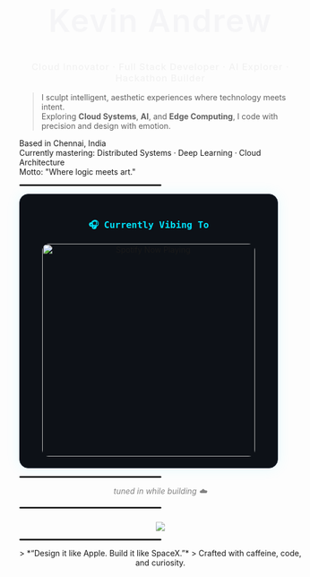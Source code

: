 <h1 align="center" style="font-size: 3.5rem; font-weight: 600; letter-spacing: 2px; color: #f5f5f7; font-family: -apple-system, BlinkMacSystemFont, 'SF Pro Display', 'SF Pro Text', sans-serif;">
  Kevin Andrew
</h1>

<h3 align="center" style="font-family:'SF Pro Display','Helvetica Neue',sans-serif; font-weight:500; color:#f2f2f2; text-shadow:0 0 10px rgba(255,255,255,0.08); letter-spacing:1px;">
  Cloud Innovator · Full Stack Developer · AI Explorer · Hackathon Builder
</h3>


> I sculpt intelligent, aesthetic experiences where technology meets intent.  
> Exploring **Cloud Systems**, **AI**, and **Edge Computing**, I code with precision and design with emotion.

Based in Chennai, India  
Currently mastering: Distributed Systems · Deep Learning · Cloud Architecture  
Motto: "Where logic meets art."


<hr style="width:50%;border:0.5px solid #222;border-radius:5px;">

<div align="center" style="background:#0d1117; border:1px solid #1f2937; border-radius:16px; padding:20px; width:420px; box-shadow:0 0 25px rgba(0,229,255,0.1);">

  <h3 style="color:#00E5FF; font-family:'JetBrains Mono', monospace; margin-bottom:10px;">
    🎧 Currently Vibing To
  </h3>

  <a href="https://open.spotify.com/user/g0oyyt3dtmeerb9muk6aiwqcv" target="_blank">
    <img 
      src="https://spotify-github-profile.kittinanx.com/api/view?uid=g0oyyt3dtmeerb9muk6aiwqcv&cover_image=true&theme=novatorem&show_offline=false&background_color=0d1117&interchange=false&bar_color=00E5FF&bar_color_cover=false"
      width="380"
      alt="Spotify Now Playing"
      style="border-radius:12px; margin-top:8px;"
    />
  </a>
</div>

<hr style="width:50%;border:0.5px solid #222;border-radius:5px;">
<p align="center">
  <i style="color:gray;">tuned in while building ☁️</i>
</p>

<hr style="width:50%;border:0.5px solid #222;border-radius:5px;">

<p align="center">
  <img 
    src="https://skillicons.dev/icons?i=js,ts,python,react,nodejs,mongodb,aws,git,linux,tailwind,nextjs,flask,html,css" 
    style="filter: grayscale(30%) brightness(110%); margin-top: 10px;"
  />
</p>

<hr style="width:50%;border:0.5px solid #222;border-radius:5px;">

<p align="center">
> *“Design it like Apple. Build it like SpaceX.”*  
> Crafted with caffeine, code, and curiosity.
</p>


